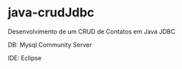 # java-crudJdbc

Desenvolvimento de um CRUD de Contatos em Java JDBC

DB: Mysql Community Server

IDE: Eclipse


